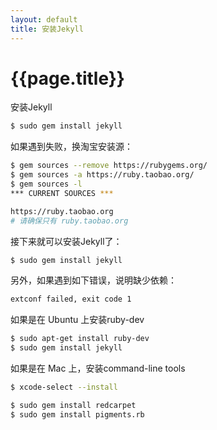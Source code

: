 ```yaml
---
layout: default
title: 安装Jekyll
---
```

{{page.title}}
============
安装Jekyll

```bash
$ sudo gem install jekyll
```

如果遇到失败，换淘宝安装源：

```bash
$ gem sources --remove https://rubygems.org/
$ gem sources -a https://ruby.taobao.org/
$ gem sources -l
*** CURRENT SOURCES ***

https://ruby.taobao.org
# 请确保只有 ruby.taobao.org
```

接下来就可以安装Jekyll了：

```bash
$ sudo gem install jekyll
```

另外，如果遇到如下错误，说明缺少依赖：

```bash
extconf failed, exit code 1
```

如果是在 Ubuntu 上安装ruby-dev

```bash
$ sudo apt-get install ruby-dev
$ sudo gem install jekyll
```

如果是在 Mac 上，安装command-line tools

```bash
$ xcode-select --install

$ sudo gem install redcarpet
$ sudo gem install pigments.rb
```
